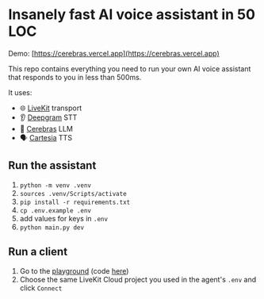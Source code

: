 # Insanely fast AI voice assistant in 50 LOC

Demo: [https://cerebras.vercel.app](https://cerebras.vercel.app)

This repo contains everything you need to run your own AI voice assistant that responds to you in less than 500ms.

It uses:
- 🌐 [LiveKit](https://github.com/livekit) transport
- 👂 [Deepgram](https://deepgram.com/) STT
- 🧠 [Cerebras](https://inference.cerebras.ai/) LLM
- 🗣️ [Cartesia](https://cartesia.ai/) TTS

## Run the assistant

1. `python -m venv .venv`
2. `sources .venv/Scripts/activate`
3. `pip install -r requirements.txt`
4. `cp .env.example .env`
5. add values for keys in `.env`
6. `python main.py dev`

## Run a client

1. Go to the [playground](https://agents-playground.livekit.io/#cam=0&mic=1&video=0&audio=1&chat=0&theme_color=amber) (code [here](https://github.com/livekit/agents-playground))
2. Choose the same LiveKit Cloud project you used in the agent's `.env` and click `Connect`
